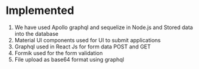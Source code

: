 # Implemented

1. We have used Apollo graphql and sequelize in Node.js and Stored data into the database
2. Material UI components used for UI to submit applications
3. Graphql used in React Js for form data POST and GET
4. Formik used for the form validation
5. File upload as base64 format using graphql

